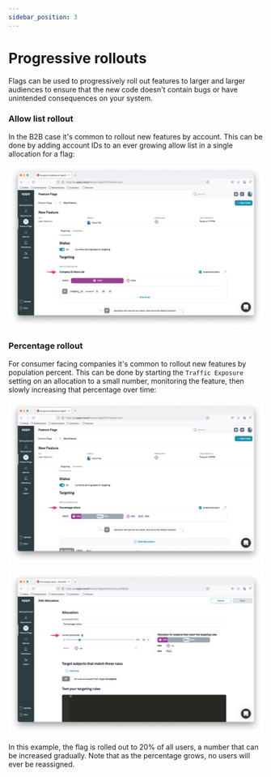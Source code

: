```yaml
---
sidebar_position: 3
---
```


# Progressive rollouts

Flags can be used to progressively roll out features to larger and larger audiences to ensure that the new code doesn't contain bugs or have unintended consequences on your system.

### Allow list rollout

In the B2B case it's common to rollout new features by account. This can be done by adding account IDs to an ever growing allow list in a single allocation for a flag:

![Company allow list](../../../static/img/feature-flagging/company-allow-list.png)

### Percentage rollout

For consumer facing companies it's common to rollout new features by population percent. This can be done by starting the `Traffic Exposure` setting on an allocation to a small number, monitoring the feature, then slowly increasing
that percentage over time:

![Percentage rollout 1](../../../static/img/feature-flagging/percentage-rollout-1.png)

![Percentage rollout 2](../../../static/img/feature-flagging/percentage-rollout-2.png)

In this example, the flag is rolled out to 20% of all users, a number that can be increased gradually. Note that as the percentage grows, no users will ever be reassigned.